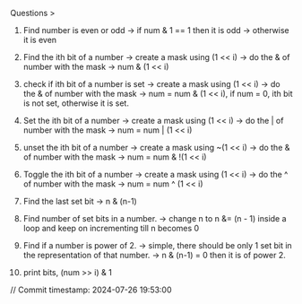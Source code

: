 Questions > 
1. Find number is even or odd
-> if num & 1 == 1 then it is odd
-> otherwise it is even

2. Find the ith bit of a number
-> create a mask using (1 << i)
-> do the & of number with the mask
-> num & (1 << i)

3. check if ith bit of a number is set
-> create a mask using (1 << i)
-> do the & of number with the mask
-> num = num & (1 << i), if num = 0, ith bit is not set, otherwise it is set.

4. Set the ith bit of a number
-> create a mask using (1 << i)
-> do the | of number with the mask
-> num = num | (1 << i)

5. unset the ith bit of a number
-> create a mask using ~(1 << i)
-> do the & of number with the mask
-> num = num & !(1 << i)

6. Toggle the ith bit of a number
-> create a mask using (1 << i)
-> do the ^ of number with the mask
-> num = num ^ (1 << i)

7. Find the last set bit
-> n & (n-1)

8. Find number of set bits in a number.
->  change n to n &= (n - 1) inside a loop and keep on incrementing till n becomes 0 

9. Find if a number is power of 2.
-> simple, there should be only 1 set bit in the representation of that number.
-> n & (n-1) = 0 then it is of power 2.

10. print bits, (num >> i) & 1

// Commit timestamp: 2024-07-26 19:53:00